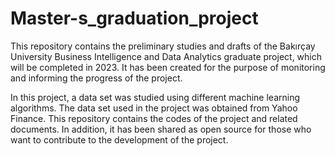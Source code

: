 # Master-s_graduation_project
This repository contains the preliminary studies and drafts of the Bakırçay University Business Intelligence and Data Analytics graduate project, which will be completed in 2023. It has been created for the purpose of monitoring and informing the progress of the project.


In this project, a data set was studied using different machine learning algorithms. The data set used in the project was obtained from Yahoo Finance. This repository contains the codes of the project and related documents. In addition, it has been shared as open source for those who want to contribute to the development of the project.
